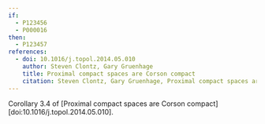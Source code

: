 ```yaml
---
if:
  - P123456
  - P000016
then:
  - P123457
references:
  - doi: 10.1016/j.topol.2014.05.010
    author: Steven Clontz, Gary Gruenhage
    title: Proximal compact spaces are Corson compact
    citation: Steven Clontz, Gary Gruenhage, Proximal compact spaces are Corson compact, Topology and its Applications, Volume 173, 15 August 2014, Pages 1-8, ISSN 0166-8641, http://dx.doi.org/10.1016/j.topol.2014.05.010.
---
```


Corollary 3.4 of [Proximal compact spaces are Corson compact][doi:10.1016/j.topol.2014.05.010].
